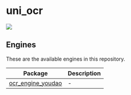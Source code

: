 # uni_ocr

![][visits-count-image]

[visits-count-image]: https://img.shields.io/badge/dynamic/json?label=Visits%20Count&query=value&url=https://api.countapi.xyz/hit/biyidev.uni_ocr/visits

## Engines

These are the available engines in this repository.

| Package                                            | Description |
| -------------------------------------------------- | ----------- |
| [ocr_engine_youdao](./packages/ocr_engine_youdao/) | -           |
